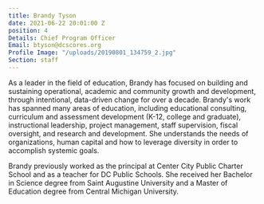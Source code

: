 ```yaml
---
title: Brandy Tyson
date: 2021-06-22 20:01:00 Z
position: 4
Details: Chief Program Officer
Email: btyson@dcscores.org
Profile Image: "/uploads/20190801_134759_2.jpg"
Section: staff
---
```


As a leader in the field of education, Brandy has focused on building and sustaining operational, academic and community growth and development, through intentional, data-driven change for over a decade. Brandy's work has spanned many areas of education, including educational consulting, curriculum and assessment development (K-12, college and graduate), instructional leadership, project management, staff supervision, fiscal oversight, and research and development. She understands the needs of organizations, human capital and how to leverage diversity in order to accomplish systemic goals.

Brandy previously worked as the principal at Center City Public Charter School and as a teacher for DC Public Schools. She received her Bachelor in Science degree from Saint Augustine University and a Master of Education degree from Central Michigan University.